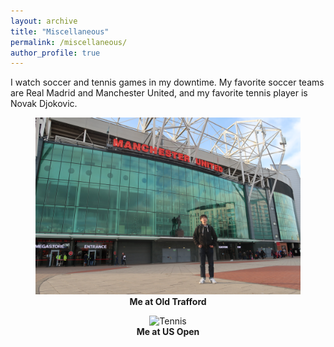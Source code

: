 ```yaml
---
layout: archive
title: "Miscellaneous"
permalink: /miscellaneous/
author_profile: true
---
```



I watch soccer and tennis games in my downtime. My favorite soccer teams are Real Madrid and Manchester United, and my favorite tennis player is Novak Djokovic.


<figure style="text-align: center;">
  <img src="/images/IMG_0866.JPG" alt="Soccer Game" width="600">
  <figcaption><strong>Me at Old Trafford</strong></figcaption>
</figure>

<figure style="text-align: center;">
  <img src="/images/IMG_0926.jpg" alt="Tennis" width="600">
  <figcaption><strong>Me at US Open</strong></figcaption>
</figure>
